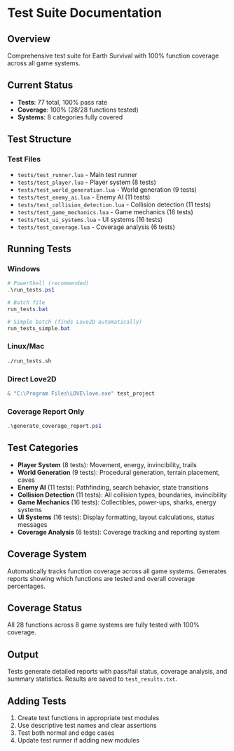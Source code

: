 # Test Suite Documentation

## Overview
Comprehensive test suite for Earth Survival with 100% function coverage across all game systems.

## Current Status
- **Tests**: 77 total, 100% pass rate
- **Coverage**: 100% (28/28 functions tested)
- **Systems**: 8 categories fully covered

## Test Structure

### Test Files
- `tests/test_runner.lua` - Main test runner
- `tests/test_player.lua` - Player system (8 tests)
- `tests/test_world_generation.lua` - World generation (9 tests)
- `tests/test_enemy_ai.lua` - Enemy AI (11 tests)
- `tests/test_collision_detection.lua` - Collision detection (11 tests)
- `tests/test_game_mechanics.lua` - Game mechanics (16 tests)
- `tests/test_ui_systems.lua` - UI systems (16 tests)
- `tests/test_coverage.lua` - Coverage analysis (6 tests)

## Running Tests

### Windows
```powershell
# PowerShell (recommended)
.\run_tests.ps1

# Batch file
run_tests.bat

# Simple batch (finds Love2D automatically)
run_tests_simple.bat
```

### Linux/Mac
```bash
./run_tests.sh
```

### Direct Love2D
```powershell
& "C:\Program Files\LOVE\love.exe" test_project
```

### Coverage Report Only
```powershell
.\generate_coverage_report.ps1
```

## Test Categories

- **Player System** (8 tests): Movement, energy, invincibility, trails
- **World Generation** (9 tests): Procedural generation, terrain placement, caves
- **Enemy AI** (11 tests): Pathfinding, search behavior, state transitions
- **Collision Detection** (11 tests): All collision types, boundaries, invincibility
- **Game Mechanics** (16 tests): Collectibles, power-ups, sharks, energy systems
- **UI Systems** (16 tests): Display formatting, layout calculations, status messages
- **Coverage Analysis** (6 tests): Coverage tracking and reporting system

## Coverage System

Automatically tracks function coverage across all game systems. Generates reports showing which functions are tested and overall coverage percentages.

## Coverage Status

All 28 functions across 8 game systems are fully tested with 100% coverage.

## Output

Tests generate detailed reports with pass/fail status, coverage analysis, and summary statistics. Results are saved to `test_results.txt`.

## Adding Tests

1. Create test functions in appropriate test modules
2. Use descriptive test names and clear assertions
3. Test both normal and edge cases
4. Update test runner if adding new modules
